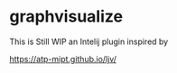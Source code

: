 # graphvisualize

This is Still WIP an Intelij plugin inspired by 

https://atp-mipt.github.io/ljv/



